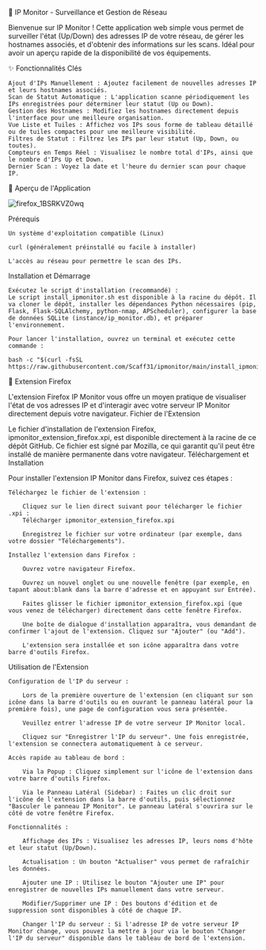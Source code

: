🚀 IP Monitor - Surveillance et Gestion de Réseau

Bienvenue sur IP Monitor ! Cette application web simple vous permet de surveiller l'état (Up/Down) des adresses IP de votre réseau, de gérer les hostnames associés, et d'obtenir des informations sur les scans. Idéal pour avoir un aperçu rapide de la disponibilité de vos équipements.

✨ Fonctionnalités Clés

    Ajout d'IPs Manuellement : Ajoutez facilement de nouvelles adresses IP et leurs hostnames associés.
    Scan de Statut Automatique : L'application scanne périodiquement les IPs enregistrées pour déterminer leur statut (Up ou Down).
    Gestion des Hostnames : Modifiez les hostnames directement depuis l'interface pour une meilleure organisation.
    Vue Liste et Tuiles : Affichez vos IPs sous forme de tableau détaillé ou de tuiles compactes pour une meilleure visibilité.
    Filtres de Statut : Filtrez les IPs par leur statut (Up, Down, ou toutes).
    Compteurs en Temps Réel : Visualisez le nombre total d'IPs, ainsi que le nombre d'IPs Up et Down.
    Dernier Scan : Voyez la date et l'heure du dernier scan pour chaque IP.

📸 Aperçu de l'Application


![firefox_1BSRKVZ0wq](https://github.com/user-attachments/assets/cb88d09c-efd8-4e2d-9d21-f6073250f1f8)

Prérequis

    Un système d'exploitation compatible (Linux)

    curl (généralement préinstallé ou facile à installer)

    L'accès au réseau pour permettre le scan des IPs.

Installation et Démarrage

    Exécutez le script d'installation (recommandé) :
    Le script install_ipmonitor.sh est disponible à la racine du dépôt. Il va cloner le dépôt, installer les dépendances Python nécessaires (pip, Flask, Flask-SQLAlchemy, python-nmap, APScheduler), configurer la base de données SQLite (instance/ip_monitor.db), et préparer l'environnement.

    Pour lancer l'installation, ouvrez un terminal et exécutez cette commande :

    bash -c "$(curl -fsSL https://raw.githubusercontent.com/Scaff31/ipmonitor/main/install_ipmonitor.sh)"


🦊 Extension Firefox

L'extension Firefox IP Monitor vous offre un moyen pratique de visualiser l'état de vos adresses IP et d'interagir avec votre serveur IP Monitor directement depuis votre navigateur.
Fichier de l'Extension

Le fichier d'installation de l'extension Firefox, ipmonitor_extension_firefox.xpi, est disponible directement à la racine de ce dépôt GitHub. Ce fichier est signé par Mozilla, ce qui garantit qu'il peut être installé de manière permanente dans votre navigateur.
Téléchargement et Installation

Pour installer l'extension IP Monitor dans Firefox, suivez ces étapes :

    Téléchargez le fichier de l'extension :

        Cliquez sur le lien direct suivant pour télécharger le fichier .xpi :
        Télécharger ipmonitor_extension_firefox.xpi

        Enregistrez le fichier sur votre ordinateur (par exemple, dans votre dossier "Téléchargements").

    Installez l'extension dans Firefox :

        Ouvrez votre navigateur Firefox.

        Ouvrez un nouvel onglet ou une nouvelle fenêtre (par exemple, en tapant about:blank dans la barre d'adresse et en appuyant sur Entrée).

        Faites glisser le fichier ipmonitor_extension_firefox.xpi (que vous venez de télécharger) directement dans cette fenêtre Firefox.

        Une boîte de dialogue d'installation apparaîtra, vous demandant de confirmer l'ajout de l'extension. Cliquez sur "Ajouter" (ou "Add").

        L'extension sera installée et son icône apparaîtra dans votre barre d'outils Firefox.

Utilisation de l'Extension

    Configuration de l'IP du serveur :

        Lors de la première ouverture de l'extension (en cliquant sur son icône dans la barre d'outils ou en ouvrant le panneau latéral pour la première fois), une page de configuration vous sera présentée.

        Veuillez entrer l'adresse IP de votre serveur IP Monitor local.

        Cliquez sur "Enregistrer l'IP du serveur". Une fois enregistrée, l'extension se connectera automatiquement à ce serveur.

    Accès rapide au tableau de bord :

        Via la Popup : Cliquez simplement sur l'icône de l'extension dans votre barre d'outils Firefox.

        Via le Panneau Latéral (Sidebar) : Faites un clic droit sur l'icône de l'extension dans la barre d'outils, puis sélectionnez "Basculer le panneau IP Monitor". Le panneau latéral s'ouvrira sur le côté de votre fenêtre Firefox.

    Fonctionnalités :

        Affichage des IPs : Visualisez les adresses IP, leurs noms d'hôte et leur statut (Up/Down).

        Actualisation : Un bouton "Actualiser" vous permet de rafraîchir les données.

        Ajouter une IP : Utilisez le bouton "Ajouter une IP" pour enregistrer de nouvelles IPs manuellement dans votre serveur.

        Modifier/Supprimer une IP : Des boutons d'édition et de suppression sont disponibles à côté de chaque IP.

        Changer l'IP du serveur : Si l'adresse IP de votre serveur IP Monitor change, vous pouvez la mettre à jour via le bouton "Changer l'IP du serveur" disponible dans le tableau de bord de l'extension.
